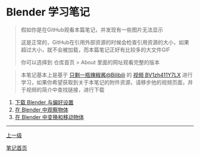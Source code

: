 # Blender 学习笔记

> 假如你是在GitHub观看本篇笔记，并发现有一些图片无法显示
>
> 这是正常的，GitHub在引用外部资源的时候会检查引用资源的大小，如果超过大小，就不会被加载，而本篇笔记正好有比较多的大文件GIF
> 
> 你可以选择到 仓库首页 > About 里面的网址观看完整的版本

> 本笔记基本上是基于 [只剩一瓶辣椒酱@Bilibili](https://space.bilibili.com/35723238) 的 [视频 BV1zh411Y7LX](https://www.bilibili.com/video/BV1zh411Y7LX) 进行学习，如果你希望获取到关于本笔记的附件资源，请移步他的视频页面，并于视频的简介中查找链接，进行下载

<!-- https://stackoverflow.com/questions/8506827/is-it-possible-to-format-an-ordered-list-with-hexadecimal-numbers -->

1. [下载 Blender 与偏好设置](./01.downloadAndBaseSettings.md)
2. [在 Blender 中观察物体](./02.observeObjects.md)
3. [在 Blender 中变换和移动物体](./03.movingAndTransformingObject.md)

---

[上一级](../../README.md)

[笔记首页](../../../README.md)